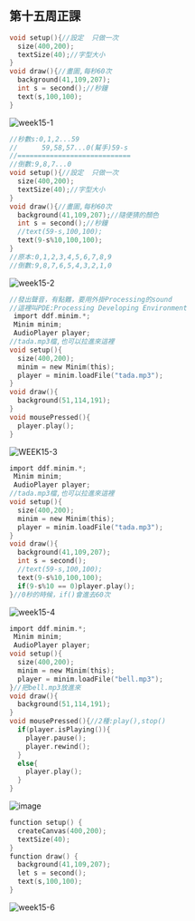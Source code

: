 ## 第十五周正課

```c
void setup(){//設定  只做一次
  size(400,200);
  textSize(40);//字型大小
}
void draw(){//畫圖,每秒60次
  background(41,109,207);
  int s = second();//秒鐘
  text(s,100,100);
}
```
![week15-1](https://user-images.githubusercontent.com/71545492/120731773-dcd79380-c516-11eb-941b-1b9d1987abb9.png)

```c
//秒數s:0,1,2...59
//      59,58,57...0(幫手)59-s
//============================
//倒數:9,8,7...0
void setup(){//設定  只做一次
  size(400,200);
  textSize(40);//字型大小
}
void draw(){//畫圖,每秒60次
  background(41,109,207);//隨便猜的顏色
  int s = second();//秒鐘
  //text(59-s,100,100);
  text(9-s%10,100,100);
}
//原本:0,1,2,3,4,5,6,7,8,9
//倒數:9,8,7,6,5,4,3,2,1,0
```
![week15-2](https://user-images.githubusercontent.com/71545492/120733359-95063b80-c519-11eb-983e-9115142c74b1.png)

```c
//發出聲音，有點難，要用外掛Processing的sound
//這裡叫PDE:Processing Developing Environment
 import ddf.minim.*;
 Minim minim;
 AudioPlayer player;
//tada.mp3檔,也可以拉進來這裡
void setup(){
  size(400,200);
  minim = new Minim(this);
  player = minim.loadFile("tada.mp3");
}
void draw(){
  background(51,114,191);
}
void mousePressed(){
  player.play();
}
```
![WEEK15-3](https://user-images.githubusercontent.com/71545492/120737161-28426f80-c520-11eb-8775-e95caf53f296.png)

```c
import ddf.minim.*;
 Minim minim;
 AudioPlayer player;
//tada.mp3檔,也可以拉進來這裡
void setup(){
  size(400,200);
  minim = new Minim(this);
  player = minim.loadFile("tada.mp3");
}
void draw(){
  background(41,109,207);
  int s = second();
  //text(59-s,100,100);
  text(9-s%10,100,100);
  if(9-s%10 == 0)player.play();
}//0秒的時候，if()會進去60次
```
![week15-4](https://user-images.githubusercontent.com/71545492/120737472-b3bc0080-c520-11eb-8a57-264c56dffe22.png)

```c
import ddf.minim.*;
 Minim minim;
 AudioPlayer player;
void setup(){
  size(400,200);
  minim = new Minim(this);
  player = minim.loadFile("bell.mp3");
}//把bell.mp3放進來
void draw(){
  background(51,114,191);
}
void mousePressed(){//2種:play(),stop()
  if(player.isPlaying()){
    player.pause();
    player.rewind();
  }
  else{
    player.play();
  }
}
```
![image](https://user-images.githubusercontent.com/71545492/120740077-157e6980-c525-11eb-87b5-75297866d4ed.png)


```c
function setup() {
  createCanvas(400,200);
  textSize(40);
}
function draw() {
  background(41,109,207);
  let s = second();
  text(s,100,100);
}
```
![week15-6](https://user-images.githubusercontent.com/71545492/120741997-bae70c80-c528-11eb-9fce-6ed732142093.png)
